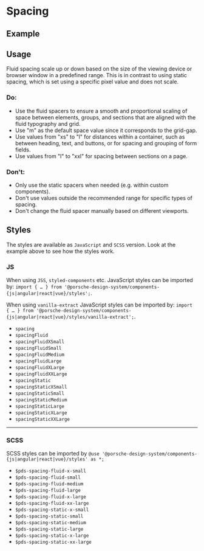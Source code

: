 # Spacing

<TableOfContents></TableOfContents>

## Example

<Playground :frameworkMarkup="codeExample" :externalStackBlitzDependencies="['styled-components']">
  <ExampleStylesSpacing />
</Playground>

## Usage

Fluid spacing scale up or down based on the size of the viewing device or browser window in a predefined range. This is
in contrast to using static spacing, which is set using a specific pixel value and does not scale.

### Do:

- Use the fluid spacers to ensure a smooth and proportional scaling of space between elements, groups, and sections that
  are aligned with the fluid typography and grid.
- Use "m" as the default space value since it corresponds to the grid-gap.
- Use values from "xs" to "l" for distances within a container, such as between heading, text, and buttons, or for
  spacing and grouping of form fields.
- Use values from "l" to "xxl" for spacing between sections on a page.

### Don't:

- Only use the static spacers when needed (e.g. within custom components).
- Don't use values outside the recommended range for specific types of spacing.
- Don't change the fluid spacer manually based on different viewports.

## Styles

The styles are available as `JavaScript` and `SCSS` version. Look at the example above to see how the styles work.

### JS

When using `JSS`, `styled-components` etc. JavaScript styles can be imported by:
`import { … } from '@porsche-design-system/components-{js|angular|react|vue}/styles';`.

When using `vanilla-extract` JavaScript styles can be imported by:
`import { … } from '@porsche-design-system/components-{js|angular|react|vue}/styles/vanilla-extract';`.

- `spacing`
- `spacingFluid`
- `spacingFluidXSmall`
- `spacingFluidSmall`
- `spacingFluidMedium`
- `spacingFluidLarge`
- `spacingFluidXLarge`
- `spacingFluidXXLarge`
- `spacingStatic`
- `spacingStaticXSmall`
- `spacingStaticSmall`
- `spacingStaticMedium`
- `spacingStaticLarge`
- `spacingStaticXLarge`
- `spacingStaticXXLarge`

---

### SCSS

SCSS styles can be imported by `@use '@porsche-design-system/components-{js|angular|react|vue}/styles' as *;`

- `$pds-spacing-fluid-x-small`
- `$pds-spacing-fluid-small`
- `$pds-spacing-fluid-medium`
- `$pds-spacing-fluid-large`
- `$pds-spacing-fluid-x-large`
- `$pds-spacing-fluid-xx-large`
- `$pds-spacing-static-x-small`
- `$pds-spacing-static-small`
- `$pds-spacing-static-medium`
- `$pds-spacing-static-large`
- `$pds-spacing-static-x-large`
- `$pds-spacing-static-xx-large`

<script lang="ts">
import Vue from 'vue';
import Component from 'vue-class-component';
import { getStylesSpacingCodeSamples } from '@porsche-design-system/shared';
import { adjustSelectedFramework } from '@/utils';
import ExampleStylesSpacing from '@/pages/patterns/styles/example-spacing.vue';

@Component({
  components: {
    ExampleStylesSpacing
  },
})
export default class Code extends Vue {
  codeExample = getStylesSpacingCodeSamples();

  public mounted(): void {
    adjustSelectedFramework(this.codeExample);
  }
}
</script>
